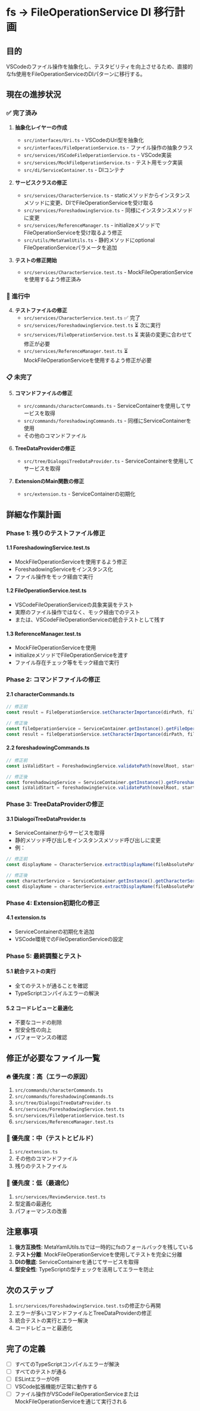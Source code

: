 # fs → FileOperationService DI 移行計画

## 目的
VSCodeのファイル操作を抽象化し、テスタビリティを向上させるため、直接的なfs使用をFileOperationServiceのDIパターンに移行する。

## 現在の進捗状況

### ✅ 完了済み

1. **抽象化レイヤーの作成**
   - `src/interfaces/Uri.ts` - VSCodeのUri型を抽象化
   - `src/interfaces/FileOperationService.ts` - ファイル操作の抽象クラス
   - `src/services/VSCodeFileOperationService.ts` - VSCode実装
   - `src/services/MockFileOperationService.ts` - テスト用モック実装
   - `src/di/ServiceContainer.ts` - DIコンテナ

2. **サービスクラスの修正**
   - `src/services/CharacterService.ts` - staticメソッドからインスタンスメソッドに変更、DIでFileOperationServiceを受け取る
   - `src/services/ForeshadowingService.ts` - 同様にインスタンスメソッドに変更
   - `src/services/ReferenceManager.ts` - initializeメソッドでFileOperationServiceを受け取るよう修正
   - `src/utils/MetaYamlUtils.ts` - 静的メソッドにoptional FileOperationServiceパラメータを追加

3. **テストの修正開始**
   - `src/services/CharacterService.test.ts` - MockFileOperationServiceを使用するよう修正済み

### 🔄 進行中

4. **テストファイルの修正**
   - `src/services/CharacterService.test.ts` ✅ 完了
   - `src/services/ForeshadowingService.test.ts` ⏳ 次に実行
   - `src/services/FileOperationService.test.ts` ⏳ 実装の変更に合わせて修正が必要
   - `src/services/ReferenceManager.test.ts` ⏳ MockFileOperationServiceを使用するよう修正が必要

### 📋 未完了

5. **コマンドファイルの修正**
   - `src/commands/characterCommands.ts` - ServiceContainerを使用してサービスを取得
   - `src/commands/foreshadowingCommands.ts` - 同様にServiceContainerを使用
   - その他のコマンドファイル

6. **TreeDataProviderの修正**
   - `src/tree/DialogoiTreeDataProvider.ts` - ServiceContainerを使用してサービスを取得

7. **ExtensionのMain関数の修正**
   - `src/extension.ts` - ServiceContainerの初期化

## 詳細な作業計画

### Phase 1: 残りのテストファイル修正

#### 1.1 ForeshadowingService.test.ts
- MockFileOperationServiceを使用するよう修正
- ForeshadowingServiceをインスタンス化
- ファイル操作をモック経由で実行

#### 1.2 FileOperationService.test.ts
- VSCodeFileOperationServiceの具象実装をテスト
- 実際のファイル操作ではなく、モック経由でのテスト
- または、VSCodeFileOperationServiceの統合テストとして残す

#### 1.3 ReferenceManager.test.ts
- MockFileOperationServiceを使用
- initializeメソッドでFileOperationServiceを渡す
- ファイル存在チェック等をモック経由で実行

### Phase 2: コマンドファイルの修正

#### 2.1 characterCommands.ts
```typescript
// 修正前
const result = FileOperationService.setCharacterImportance(dirPath, fileName, importance);

// 修正後
const fileOperationService = ServiceContainer.getInstance().getFileOperationService();
const result = fileOperationService.setCharacterImportance(dirPath, fileName, importance);
```

#### 2.2 foreshadowingCommands.ts
```typescript
// 修正前
const isValidStart = ForeshadowingService.validatePath(novelRoot, start);

// 修正後
const foreshadowingService = ServiceContainer.getInstance().getForeshadowingService();
const isValidStart = foreshadowingService.validatePath(novelRoot, start);
```

### Phase 3: TreeDataProviderの修正

#### 3.1 DialogoiTreeDataProvider.ts
- ServiceContainerからサービスを取得
- 静的メソッド呼び出しをインスタンスメソッド呼び出しに変更
- 例：
```typescript
// 修正前
const displayName = CharacterService.extractDisplayName(fileAbsolutePath);

// 修正後
const characterService = ServiceContainer.getInstance().getCharacterService();
const displayName = characterService.extractDisplayName(fileAbsolutePath);
```

### Phase 4: Extension初期化の修正

#### 4.1 extension.ts
- ServiceContainerの初期化を追加
- VSCode環境でのFileOperationServiceの設定

### Phase 5: 最終調整とテスト

#### 5.1 統合テストの実行
- 全てのテストが通ることを確認
- TypeScriptコンパイルエラーの解決

#### 5.2 コードレビューと最適化
- 不要なコードの削除
- 型安全性の向上
- パフォーマンスの確認

## 修正が必要なファイル一覧

### 🔥 優先度：高（エラーの原因）
1. `src/commands/characterCommands.ts`
2. `src/commands/foreshadowingCommands.ts`
3. `src/tree/DialogoiTreeDataProvider.ts`
4. `src/services/ForeshadowingService.test.ts`
5. `src/services/FileOperationService.test.ts`
6. `src/services/ReferenceManager.test.ts`

### 🔸 優先度：中（テストとビルド）
1. `src/extension.ts`
2. その他のコマンドファイル
3. 残りのテストファイル

### 🔹 優先度：低（最適化）
1. `src/services/ReviewService.test.ts`
2. 型定義の最適化
3. パフォーマンスの改善

## 注意事項

1. **後方互換性**: MetaYamlUtils.tsでは一時的にfsのフォールバックを残している
2. **テスト分離**: MockFileOperationServiceを使用してテストを完全に分離
3. **DIの徹底**: ServiceContainerを通じてサービスを取得
4. **型安全性**: TypeScriptの型チェックを活用してエラーを防止

## 次のステップ

1. `src/services/ForeshadowingService.test.ts`の修正から再開
2. エラーが多いコマンドファイルとTreeDataProviderの修正
3. 統合テストの実行とエラー解決
4. コードレビューと最適化

## 完了の定義

- [ ] すべてのTypeScriptコンパイルエラーが解決
- [ ] すべてのテストが通る
- [ ] ESLintエラーが0件
- [ ] VSCode拡張機能が正常に動作する
- [ ] ファイル操作がVSCodeFileOperationServiceまたはMockFileOperationServiceを通じて実行される